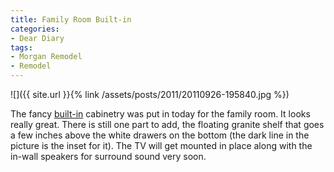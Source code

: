 ```yaml
---
title: Family Room Built-in
categories:
- Dear Diary
tags:
- Morgan Remodel
- Remodel
---
```


![]({{ site.url }}{% link /assets/posts/2011/20110926-195840.jpg %})
  



The fancy [built-in](http://en.wiktionary.org/wiki/built-in) cabinetry was put in today for the family room. It looks really great. There is still one part to add, the floating granite shelf that goes a few inches above the white drawers on the bottom (the dark line in the picture is the inset for it). The TV will get mounted in place along with the in-wall speakers for surround sound very soon.
